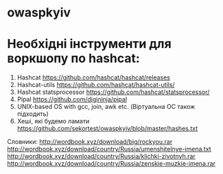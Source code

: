 # owaspkyiv
# Необхідні інструменти для воркшопу по hashcat:
1) Hashcat https://github.com/hashcat/hashcat/releases
2) Hashcat-utils https://github.com/hashcat/hashcat-utils/
3) Hashcat statsprocessor https://github.com/hashcat/statsprocessor/
4) Pipal https://github.com/digininja/pipal
5) UNIX-based OS with gcc, join, awk etc. (Віртуальна ОС також підходить)
6) Хеші, які будемо ламати https://github.com/sekortest/owaspkyiv/blob/master/hashes.txt

Словники:
http://wordbook.xyz/download/big/rockyou.rar
http://wordbook.xyz/download/country/Russia/umenshitelnye-imena.txt
http://wordbook.xyz/download/country/Russia/klichki-zivotnyh.rar
http://wordbook.xyz/download/country/Russia/zenskie-muzkie-imena.rar
